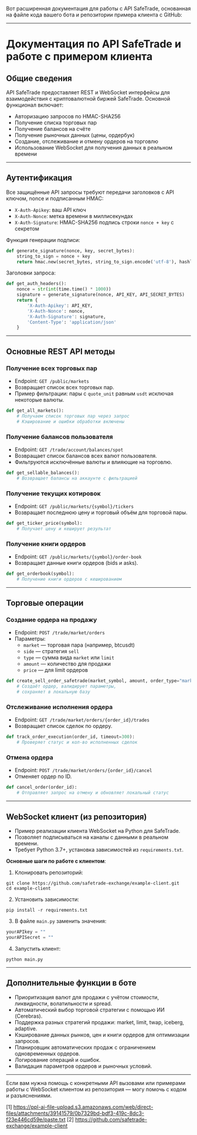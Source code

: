 Вот расширенная документация для работы с API SafeTrade, основанная на файле кода вашего бота и репозитории примера клиента с GitHub:

***

# Документация по API SafeTrade и работе с примером клиента

## Общие сведения

API SafeTrade предоставляет REST и WebSocket интерфейсы для взаимодействия с криптовалютной биржей SafeTrade. Основной функционал включает:

- Авторизацию запросов по HMAC-SHA256
- Получение списка торговых пар
- Получение балансов на счёте
- Получение рыночных данных (цены, ордербук)
- Создание, отслеживание и отмену ордеров на торговлю
- Использование WebSocket для получения данных в реальном времени

***

## Аутентификация

Все защищённые API запросы требуют передачи заголовков с API ключом, nonce и подписанным HMAC:

- `X-Auth-Apikey`: ваш API ключ
- `X-Auth-Nonce`: метка времени в миллисекундах
- `X-Auth-Signature`: HMAC-SHA256 подпись строки `nonce + key` с секретом

Функция генерации подписи:

```python
def generate_signature(nonce, key, secret_bytes):
    string_to_sign = nonce + key
    return hmac.new(secret_bytes, string_to_sign.encode('utf-8'), hashlib.sha256).hexdigest()
```

Заголовки запроса:

```python
def get_auth_headers():
    nonce = str(int(time.time() * 1000))
    signature = generate_signature(nonce, API_KEY, API_SECRET_BYTES)
    return {
        'X-Auth-Apikey': API_KEY,
        'X-Auth-Nonce': nonce,
        'X-Auth-Signature': signature,
        'Content-Type': 'application/json'
    }
```

***

## Основные REST API методы

### Получение всех торговых пар

- Endpoint: `GET /public/markets`
- Возвращает список всех торговых пар.
- Пример фильтрации: пары с `quote_unit` равным `usdt` исключая некоторые валюты.

```python
def get_all_markets():
    # Получаем список торговых пар через запрос
    # Кэширование и ошибки обработки включены
```

### Получение балансов пользователя

- Endpoint: `GET /trade/account/balances/spot`
- Возвращает список балансов всех валют пользователя.
- Фильтруются исключённые валюты и влияющие на торговлю.

```python
def get_sellable_balances():
    # Возвращает балансы на аккаунте с фильтрацией
```

### Получение текущих котировок

- Endpoint: `GET /public/markets/{symbol}/tickers`
- Возвращает последнюю цену и торговый объём для торговой пары.

```python
def get_ticker_price(symbol):
    # Получает цену и кеширует результат
```

### Получение книги ордеров

- Endpoint: `GET /public/markets/{symbol}/order-book`
- Возвращает данные книги ордеров (bids и asks).

```python
def get_orderbook(symbol):
    # Получение книги ордеров с кешированием
```

***

## Торговые операции

### Создание ордера на продажу

- Endpoint: `POST /trade/market/orders`
- Параметры:
  - `market` — торговая пара (например, btcusdt)
  - `side` — стратегия `sell`
  - `type` — сумма вида `market` или `limit`
  - `amount` — количество для продажи
  - `price` — для limit ордеров

```python
def create_sell_order_safetrade(market_symbol, amount, order_type="market", price=None):
    # Создаёт ордер, валидирует параметры,
    # сохраняет в локальную базу
```

### Отслеживание исполнения ордера

- Endpoint: `GET /trade/market/orders/{order_id}/trades`
- Возвращает список сделок по ордеру.

```python
def track_order_execution(order_id, timeout=300):
    # Проверяет статус и кол-во исполненных сделок
```

### Отмена ордера

- Endpoint: `POST /trade/market/orders/{order_id}/cancel`
- Отменяет ордер по ID.

```python
def cancel_order(order_id):
    # Отправляет запрос на отмену и обновляет локальный статус
```

***

## WebSocket клиент (из репозитория)

- Пример реализации клиента WebSocket на Python для SafeTrade.
- Позволяет подписываться на каналы с данными в реальном времени.
- Требует Python 3.7+, установка зависимостей из `requirements.txt`.

**Основные шаги по работе с клиентом**:

1. Клонировать репозиторий:

```
git clone https://github.com/safetrade-exchange/example-client.git
cd example-client
```

2. Установить зависимости:

```
pip install -r requirements.txt
```

3. В файле `main.py` заменить значения:

```python
yourAPIkey = ""
yourAPISecret = ""
```

4. Запустить клиент:

```
python main.py
```

***

## Дополнительные функции в боте

- Приоритизация валют для продажи с учётом стоимости, ликвидности, волатильности и spread.
- Автоматический выбор торговой стратегии с помощью ИИ (Cerebras).
- Поддержка разных стратегий продажи: market, limit, twap, iceberg, adaptive.
- Кэширование данных рынков, цен и книги ордеров для оптимизации запросов.
- Планировщик автоматических продаж с ограничением одновременных ордеров.
- Логирование операций и ошибок.
- Валидация параметров ордеров и рыночных условий.

***

Если вам нужна помощь с конкретными API вызовами или примерами работы с WebSocket клиентом из репозитория — могу помочь с кодом и разъяснениями.

[1] https://ppl-ai-file-upload.s3.amazonaws.com/web/direct-files/attachments/39141579/0b7329bd-bdf3-419c-8dc3-f23e446cd59e/paste.txt
[2] https://github.com/safetrade-exchange/example-client